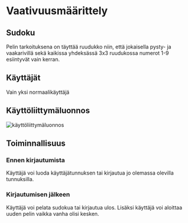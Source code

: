 # Vaativuusmäärittely
## Sudoku
Pelin tarkoituksena on täyttää ruudukko niin, että jokaisella pysty- ja vaakarivillä sekä kaikissa yhdeksässä 3x3 ruudukossa numerot 1-9 esiintyvät vain kerran.
## Käyttäjät
Vain yksi normaalikäyttäjä
## Käyttöliittymäluonnos
![käyttöliittymäluonnos](file:///home/itarma/Downloads/IMG_9584.jpg)
## Toiminnallisuus
### Ennen kirjautumista
Käyttäjä voi luoda käyttäjätunnuksen tai kirjautua jo olemassa olevilla tunnuksilla.
### Kirjautumisen jälkeen
Käyttäjä voi pelata sudokua tai kirjautua ulos. Lisäksi käyttäjä voi aloittaa uuden pelin vaikka vanha olisi kesken.

